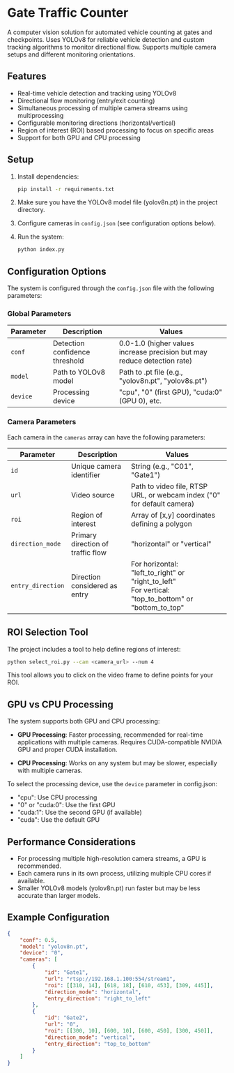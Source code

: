 # Gate Traffic Counter

A computer vision solution for automated vehicle counting at gates and checkpoints. Uses YOLOv8 for reliable vehicle detection and custom tracking algorithms to monitor directional flow. Supports multiple camera setups and different monitoring orientations.

## Features

- Real-time vehicle detection and tracking using YOLOv8
- Directional flow monitoring (entry/exit counting)
- Simultaneous processing of multiple camera streams using multiprocessing
- Configurable monitoring directions (horizontal/vertical)
- Region of interest (ROI) based processing to focus on specific areas
- Support for both GPU and CPU processing

## Setup

1. Install dependencies:
   ```bash
   pip install -r requirements.txt
   ```

2. Make sure you have the YOLOv8 model file (yolov8n.pt) in the project directory.

3. Configure cameras in `config.json` (see configuration options below).

4. Run the system:
   ```bash
   python index.py
   ```

## Configuration Options

The system is configured through the `config.json` file with the following parameters:

### Global Parameters

| Parameter | Description | Values |
|-----------|-------------|--------|
| `conf` | Detection confidence threshold | 0.0-1.0 (higher values increase precision but may reduce detection rate) |
| `model` | Path to YOLOv8 model | Path to .pt file (e.g., "yolov8n.pt", "yolov8s.pt") |
| `device` | Processing device | "cpu", "0" (first GPU), "cuda:0" (GPU 0), etc. |

### Camera Parameters

Each camera in the `cameras` array can have the following parameters:

| Parameter | Description | Values |
|-----------|-------------|--------|
| `id` | Unique camera identifier | String (e.g., "C01", "Gate1") |
| `url` | Video source | Path to video file, RTSP URL, or webcam index ("0" for default camera) |
| `roi` | Region of interest | Array of [x,y] coordinates defining a polygon |
| `direction_mode` | Primary direction of traffic flow | "horizontal" or "vertical" |
| `entry_direction` | Direction considered as entry | For horizontal: "left_to_right" or "right_to_left"<br>For vertical: "top_to_bottom" or "bottom_to_top" |

## ROI Selection Tool

The project includes a tool to help define regions of interest:

```bash
python select_roi.py --cam <camera_url> --num 4
```

This tool allows you to click on the video frame to define points for your ROI.

## GPU vs CPU Processing

The system supports both GPU and CPU processing:

- **GPU Processing**: Faster processing, recommended for real-time applications with multiple cameras. Requires CUDA-compatible NVIDIA GPU and proper CUDA installation.
  
- **CPU Processing**: Works on any system but may be slower, especially with multiple cameras.

To select the processing device, use the `device` parameter in config.json:
- "cpu": Use CPU processing
- "0" or "cuda:0": Use the first GPU
- "cuda:1": Use the second GPU (if available)
- "cuda": Use the default GPU

## Performance Considerations

- For processing multiple high-resolution camera streams, a GPU is recommended.
- Each camera runs in its own process, utilizing multiple CPU cores if available.
- Smaller YOLOv8 models (yolov8n.pt) run faster but may be less accurate than larger models.

## Example Configuration

```json
{
    "conf": 0.5,
    "model": "yolov8n.pt",
    "device": "0",
    "cameras": [
        {
            "id": "Gate1",
            "url": "rtsp://192.168.1.100:554/stream1",
            "roi": [[310, 14], [618, 18], [610, 453], [309, 445]],
            "direction_mode": "horizontal",
            "entry_direction": "right_to_left"
        },
        {
            "id": "Gate2",
            "url": "0",
            "roi": [[300, 10], [600, 10], [600, 450], [300, 450]],
            "direction_mode": "vertical",
            "entry_direction": "top_to_bottom"
        }
    ]
}
